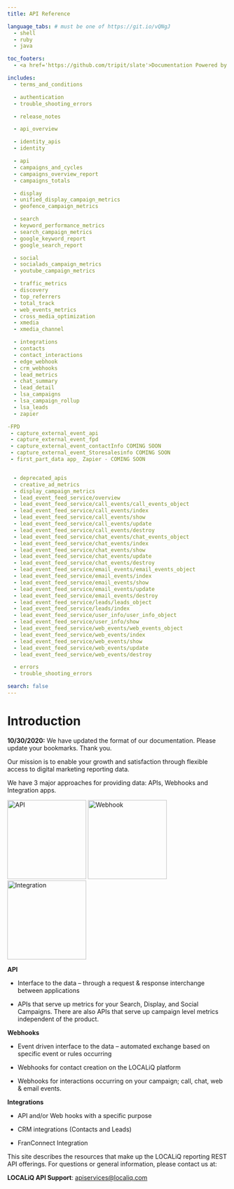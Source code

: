 ```yaml
---
title: API Reference

language_tabs: # must be one of https://git.io/vQNgJ
  - shell
  - ruby
  - java

toc_footers:
  - <a href='https://github.com/tripit/slate'>Documentation Powered by Slate</a>

includes:
  - terms_and_conditions

  - authentication
  - trouble_shooting_errors

  - release_notes

  - api_overview

  - identity_apis
  - identity

  - api
  - campaigns_and_cycles
  - campaigns_overview_report
  - campaigns_totals

  - display
  - unified_display_campaign_metrics
  - geofence_campaign_metrics

  - search
  - keyword_performance_metrics
  - search_campaign_metrics
  - google_keyword_report
  - google_search_report

  - social
  - socialads_campaign_metrics
  - youtube_campaign_metrics

  - traffic_metrics
  - discovery
  - top_referrers
  - total_track
  - web_events_metrics
  - cross_media_optimization
  - xmedia
  - xmedia_channel

  - integrations
  - contacts
  - contact_interactions
  - edge_webhook
  - crm_webhooks
  - lead_metrics
  - chat_summary
  - lead_detail
  - lsa_campaigns
  - lsa_campaign_rollup
  - lsa_leads
  - zapier

-FPD
 - capture_external_event_api
 - capture_external_event_fpd
 - capture_external_event_contactInfo COMING SOON
 - capture_external_event_Storesalesinfo COMING SOON
 - first_part_data app_ Zapier - COMING SOON


  - deprecated_apis
  - creative_ad_metrics
  - display_campaign_metrics
  - lead_event_feed_service/overview
  - lead_event_feed_service/call_events/call_events_object
  - lead_event_feed_service/call_events/index
  - lead_event_feed_service/call_events/show
  - lead_event_feed_service/call_events/update
  - lead_event_feed_service/call_events/destroy
  - lead_event_feed_service/chat_events/chat_events_object
  - lead_event_feed_service/chat_events/index
  - lead_event_feed_service/chat_events/show
  - lead_event_feed_service/chat_events/update
  - lead_event_feed_service/chat_events/destroy
  - lead_event_feed_service/email_events/email_events_object
  - lead_event_feed_service/email_events/index
  - lead_event_feed_service/email_events/show
  - lead_event_feed_service/email_events/update
  - lead_event_feed_service/email_events/destroy
  - lead_event_feed_service/leads/leads_object
  - lead_event_feed_service/leads/index
  - lead_event_feed_service/user_info/user_info_object
  - lead_event_feed_service/user_info/show
  - lead_event_feed_service/web_events/web_events_object
  - lead_event_feed_service/web_events/index
  - lead_event_feed_service/web_events/show
  - lead_event_feed_service/web_events/update
  - lead_event_feed_service/web_events/destroy

  - errors
  - trouble_shooting_errors

search: false
---
```


# Introduction

<aside class="notice"><b>10/30/2020:</b> We have updated the format of our documentation. Please update your bookmarks. Thank you.</aside>

Our mission is to enable your growth and satisfaction through flexible access to digital marketing reporting data.

We have 3 major approaches for providing data: APIs, Webhooks and Integration apps.

<img alt='API' src='/images/api.png' height=180 width=180 />
<img alt='Webhook' src='/images/webhook_icon.png' height=180 width=180 />
<img alt='Integration' src='/images/integration.png' height=180 width=180 />

**API**

  - Interface to the data – through a request & response interchange between applications

  - APIs that serve up metrics for your Search, Display, and Social Campaigns. There are also APIs that serve up campaign level metrics independent of the product. <br>


**Webhooks**

  - Event driven interface to the data – automated exchange based on specific event or rules occurring

  - Webhooks for contact creation on the LOCALiQ platform

  - Webhooks for interactions occurring on your campaign; call, chat, web & email events.


**Integrations**

  - API and/or Web hooks with a specific purpose

  - CRM integrations (Contacts and Leads)

  - FranConnect Integration

This site describes the resources that make up the LOCALiQ reporting REST API offerings. For questions or general information, please contact us at:

**LOCALiQ API Support**: [apiservices@localiq.com](mailto:apiservices@localiq.com)
